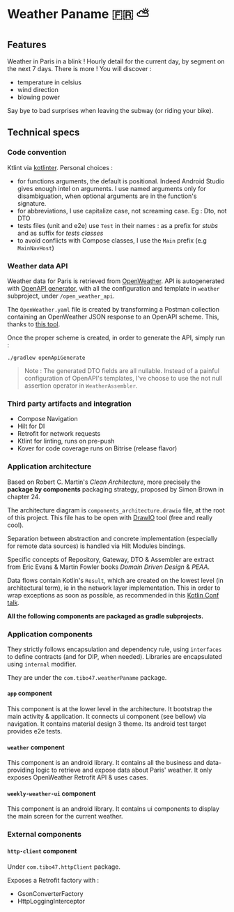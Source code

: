# Weather Paname 🇫🇷 ⛅

## Features

Weather in Paris in a blink !
Hourly detail for the current day, by segment on the next 7 days.
There is more ! You will discover : 
- temperature in celsius
- wind direction
- blowing power

Say bye to bad surprises when leaving the subway (or riding your bike).

## Technical specs

### Code convention

Ktlint via [kotlinter](https://github.com/jeremymailen/kotlinter-gradle).
Personal choices :
- for functions arguments, the default is positional. Indeed Android Studio gives enough intel on arguments.
I use named arguments only for disambiguation, when optional arguments are in the function's signature.
- for abbreviations, I use capitalize case, not screaming case. Eg : Dto, not DTO
- tests files (unit and e2e) use `Test` in their names : as a prefix for _stubs_ and as suffix for _tests classes_
- to avoid conflicts with Compose classes, I use the `Main` prefix (e.g `MainNavHost`)

### Weather data API

Weather data for Paris is retrieved from [OpenWeather](https://openweathermap.org/).
API is autogenerated with [OpenAPI generator](https://openapi-generator.tech/), with all the configuration
and template in `weather` subproject, under `/open_weather_api`.

The `OpenWeather.yaml` file is created by transforming a Postman collection containing an OpenWeather
JSON response to an OpenAPI scheme. This, thanks to [this tool](https://kevinswiber.github.io/postman2openapi/).

Once the proper scheme is created, in order to generate the API, simply run :

```
./gradlew openApiGenerate
```

> Note : The generated DTO fields are all nullable. Instead of a painful configuration of OpenAPI's 
> templates, I've choose to use the not null assertion operator in `WeatherAssembler`.

### Third party artifacts and integration

- Compose Navigation
- Hilt for DI
- Retrofit for network requests
- Ktlint for linting, runs on pre-push
- Kover for code coverage runs on Bitrise (release flavor)

### Application architecture

Based on Robert C. Martin's _Clean Architecture_, more precisely the **package by components** packaging strategy,
proposed by Simon Brown in chapter 24.

The architecture diagram is `components_architecture.drawio` file, at the root of this project.
This file has to be open with [DrawIO](https://app.diagrams.net/) tool (free and really cool).

Separation between abstraction and concrete implementation (especially for remote data sources) is handled via
Hilt Modules bindings.

Specific concepts of Repository, Gateway, DTO & Assembler are extract from Eric Evans & Martin Fowler 
books _Domain Driven Design_ & _PEAA_.

Data flows contain Kotlin's `Result`, which are created on the lowest level (in architectural term), ie
in the network layer implementation. This in order to wrap exceptions as soon as possible, as recommended 
in this [Kotlin Conf talk](https://www.youtube.com/watch?v=pvYAQNT4o0I).

**All the following components are packaged as gradle subprojects.**

### Application components

They strictly follows encapsulation and dependency rule, using `interfaces` to define contracts (and for DIP, when needed).
Libraries are encapsulated using `internal` modifier.

They are under the `com.tibo47.weatherPaname` package.

#### `app` component

This component is at the lower level in the architecture. It bootstrap the main activity & application.
It connects ui component (see bellow) via navigation. It contains material design 3 theme.
Its android test target provides e2e tests.

#### `weather` component

This component is an android library. It contains all the business and data-providing
logic to retrieve and expose data about Paris' weather. It only exposes OpenWeather Retrofit API & uses cases.

#### `weekly-weather-ui` component

This component is an android library. It contains ui components to display the main screen for the
current weather.

### External components

#### `http-client` component

Under `com.tibo47.httpClient` package.

Exposes a Retrofit factory with :
- GsonConverterFactory
- HttpLoggingInterceptor

